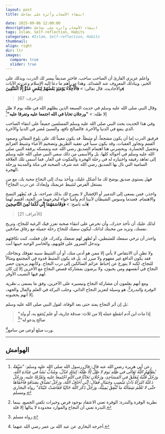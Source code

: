 ```yaml
---
layout: post
title: انتقاء الأصحاب وأثره على نجاحك

date: 2025-09-06 12:00:00
description: انتقاء الأصحاب وأثره على نجاحك
tags: Islam, Self-reflection, Habits
categories: #Islam, Self-reflection, Habits
thumbnail:
align: right
dir: ltr
images:
  compare: true
  slider: true
---
```



واعلم عزيزي القارئ أن الصاحب ساحب، فاختر صديقاً ييسر لك الدرب، ويدلك على الخير، ويبادلك المعروف عند الشدائد.
وهذا من أهم ما دعا إليه الإسلام وعززته الآيات والأحاديث. قال تعالى: > **﴿الْأَخِلَّاءُ يَوْمَئِذٍ بَعْضُهُمْ لِبَعْضٍ عَدُوٌّ إِلَّا الْمُتَّقِينَ﴾**
> \[الزخرف: 67]


وقال النبي صلى الله عليه وسلم في حديث السبعة الذين يظلهم الله في ظله يوم لا ظل إلا ظله: > **"ورجلان تحابا في الله اجتمعا عليه وتفرقا عليه"**[^2]


وفي هذا الحديث يحث النبي صلى الله عليه وسلم المسلمين جميعاً على انتقاء الصاحب الذي ينفع في الدنيا والآخرة. فالصالح نافع، والسيئ مُضر في الدنيا والآخرة.


فرفيق الدرب إما أن يكون مشجعاً، أو مثبطاً. قد يكون معيناً لك على بلوغ المعالي وصعود القمم وتجاوز العقبات، وقد يكون سبباً في تعقيد الطريق وتضخيم الأعباء وتثبيط العزائم وتجميل الخسارة.
ويحضرني هنا اهتمام الصديق رضي الله عنه وتمسكه برفقة النبي صلى الله عليه وسلم في أحواله كلها، بل والأسمى من ذلك سعي النبي صلى الله عليه وسلم إلى تعاهد رفيقه واختياره له في رحلة الهجرة والمكوث في الغار. فما أسمى تلك العلاقة السامية التي نال بها الصديق رضي الله عنه شرف الصحبة في مكة والمدينة ورحلة الهجرة.

فهل يستوي صديق يوضح لك ما أشكل عليك، ويأخذ بيدك إلى النجاح محبة بك، مع من يستغل الفرص لتثبيط عزيمتك وإبعادك عن درب النجاح؟


واحذر، فمن يسعى إلى التدمير أو الإفشال لا يصرح لك بذلك صراحة، بل قد يُظهر النصح والاهتمام. فعندما وسوس الشيطان لآبينا آدم وأمنا حواء ليخرجهما من الجنة، أقسم لهما أنه ناصح:  > **﴿وَقَاسَمَهُمَا إِنِّي لَكُمَا لَمِنَ النَّاصِحِينَ﴾**
> \[الأعراف: 21]


لذلك عليك أن تأخذ حذرك، وأن تحرص على انتقاء صحبة تعزز فيك الرغبة للنجاح، وتريح نفسك، وتزيد من محبتك لذاتك، ليكون سعيك للنجاح رحلة جميلة مع رفاق صادقين.



واحذر أن ترخي سمعك للمثبطين، أو تُظهر لهم ضعفك وكدرك. فإن فعلت، كنت تكافئهم وتدخل السرور على قلوبهم، والخاسر الوحيد حينها أنت.

ولا تظن أن الانتقاص لا يأتي إلا ممن هو أدنى منك، أو أن التثبيط سببه تفوقك ونجاحك. فقد يكون الدافع غير مفهوم ولا مبرر له. بل قد يكون المثبط قدوة في المجتمع ومثالاً للنجاح، لكنه لا يتورع عن إحباط عزائم السالكين إلى درب النجاح. وكأنهم يريدون حصر النجاح في أنفسهم ومن يحبون، ولا يرضون بمشاركة قصص النجاح مع الآخرين إلا إن كان لهم فيها النصيب الأوفر.

ومع أنهم يعلمون أن مشاركة النجاح وتيسيره على الآخرين، وفق ما يسمى بـ *نظرية الوفرة والندرة*[^4]،
هو وسيلة لتعزيز النجاح الذاتي، وجلب البركة في العلم والمال والجهد، إلا أنهم يحجبونه. 

بل إن أثر النجاح يمتد حتى بعد الوفاة، لقول النبي صلى الله عليه وسلم: 
> **"إذا مات ابن آدم انقطع عمله إلا من ثلاث: صدقة جارية، أو علم يُنتفع به، أو ولد صالح يدعو له"**[^5]

ورب مبلغ أوعى من سامع[^6].

---

## الهوامش

[^1]: الآية 67 من سورة الزخرف.

[^2]: عن أبي هريرة رضي الله عنه قال: قال رسول الله صلى الله عليه وسلم: *"سَبْعَةٌ يُظِلُّهُمُ اللَّهُ تَعَالَى في ظِلِّهِ يَومَ لا ظِلَّ إلَّا ظِلُّهُ: إمَامٌ عَدْلٌ، وشَابٌّ نَشَأَ في عِبَادَةِ اللَّهِ، ورَجُلٌ قَلْبُهُ مُعَلَّقٌ في المَسَاجِدِ، ورَجُلَانِ تَحَابَّا في اللَّهِ اجْتَمعا عليه وتَفَرَّقَا عليه، ورَجُلٌ دَعَتْهُ امْرَأَةٌ ذَاتُ مَنْصِبٍ وجَمَالٍ فَقالَ: إنِّي أَخَافُ اللَّهَ، ورَجُلٌ تَصَدَّقَ بصَدَقَةٍ فأخْفَاهَا حتَّى لا تَعْلَمَ شِمَالُهُ ما تُنْفِقُ يَمِينُهُ، ورَجُلٌ ذَكَرَ اللَّهَ خَالِيًا فَفَاضَتْ عَيْنَاهُ"* رواه البخاري ومسلم.

[^3]: سورة الأعراف، الآية 21.

[^4]: نظرية الوفرة والندرة: الوفرة تعني الاعتقاد بوجود فرص وخيرات تكفي الجميع، بينما الندرة تعني أن النجاح والموارد محدودة لا ينالها إلا قلة.

[^5]: رواه مسلم.

[^6]: أخرجه البخاري عن عبد الله بن عمر رضي الله عنهما.
